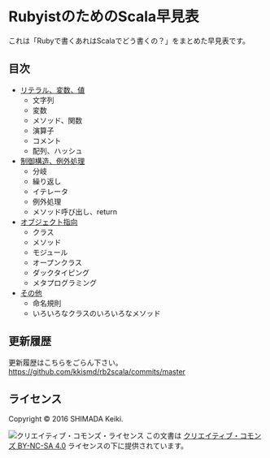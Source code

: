 RubyistのためのScala早見表
====

これは「Rubyで書くあれはScalaでどう書くの？」をまとめた早見表です。


目次
----

* [リテラル、変数、値](expression.html)
    * 文字列
    * 変数
    * メソッド、関数
    * 演算子
    * コメント
    * 配列、ハッシュ
* [制御構造、例外処理](control.html)
    * 分岐
    * 繰り返し
    * イテレータ
    * 例外処理
    * メソッド呼び出し、return
* [オブジェクト指向](objects.html)
    * クラス
    * メソッド
    * モジュール
    * オープンクラス
    * ダックタイピング
    * メタプログラミング
* [その他](tips.html)
    * 命名規則
    * いろいろなクラスのいろいろなメソッド

更新履歴
----

更新履歴はこちらをごらん下さい。
https://github.com/kkismd/rb2scala/commits/master

ライセンス
----

Copyright &copy; 2016 SHIMADA Keiki.

![クリエイティブ・コモンズ・ライセンス](https://i.creativecommons.org/l/by-nc-sa/4.0/88x31.png)
この文書は [クリエイティブ・コモンズ BY-NC-SA 4.0](http://creativecommons.org/licenses/by-nc-sa/4.0/deed.ja) ライセンスの下に提供されています。
